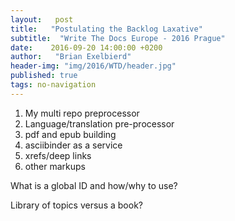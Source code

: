 ```yaml
---
layout:   post
title:   "Postulating the Backlog Laxative"
subtitle:  "Write The Docs Europe - 2016 Prague"
date:    2016-09-20 14:00:00 +0200
author:   "Brian Exelbierd"
header-img: "img/2016/WTD/header.jpg"
published: true
tags: no-navigation
---
```


1. My multi repo preprocessor
2. Language/translation pre-processor
3. pdf and epub building
4. asciibinder as a service
5. xrefs/deep links
6. other markups

What is a global ID and how/why to use?

Library of topics versus a book?
